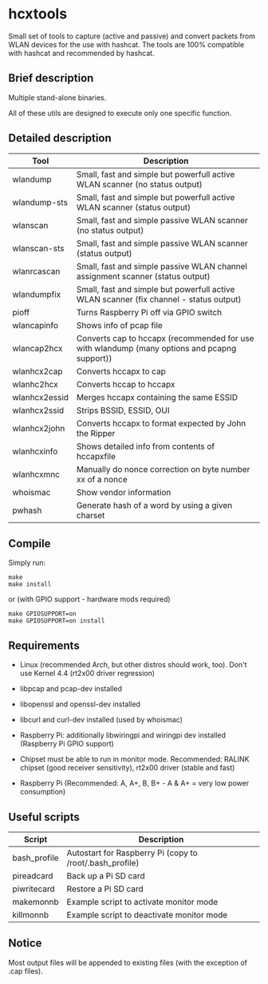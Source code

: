 hcxtools
==============

Small set of tools to capture (active and passive) and convert packets from WLAN devices
for the use with hashcat. The tools are 100% compatible with hashcat
and recommended by hashcat.

Brief description
--------------

Multiple stand-alone binaries.

All of these utils are designed to execute only one specific function.


Detailed description
--------------

| Tool          | Description                                                                                         |
| ------------- | --------------------------------------------------------------------------------------------------- |
| wlandump      | Small, fast and simple but powerfull active WLAN scanner (no status output)                         |
| wlandump-sts  | Small, fast and simple but powerfull active WLAN scanner (status output)                            |
| wlanscan      | Small, fast and simple passive WLAN scanner (no status output)                                      |
| wlanscan-sts  | Small, fast and simple passive WLAN scanner (status output)                                         |
| wlanrcascan   | Small, fast and simple passive WLAN channel assignment scanner (status output)                      |
| wlandumpfix   | Small, fast and simple but powerfull active WLAN scanner (fix channel - status output)              |
| pioff         | Turns Raspberry Pi off via GPIO switch                                                              |
| wlancapinfo   | Shows info of pcap file                                                                             |
| wlancap2hcx   | Converts cap to hccapx (recommended for use with wlandump (many options and pcapng support))        |
| wlanhcx2cap   | Converts hccapx to cap                                                                              |
| wlanhc2hcx    | Converts hccap to hccapx                                                                            |
| wlanhcx2essid | Merges hccapx containing the same ESSID                                                             |
| wlanhcx2ssid  | Strips BSSID, ESSID, OUI                                                                            |
| wlanhcx2john  | Converts hccapx to format expected by John the Ripper                                               |
| wlanhcxinfo   | Shows detailed info from contents of hccapxfile                                                     |
| wlanhcxmnc    | Manually do nonce correction on byte number xx of a nonce                                           |
| whoismac      | Show vendor information                                                                             |
| pwhash        | Generate hash of a word by using a given charset                                                    |


Compile
--------------

Simply run:

```
make
make install
```

or (with GPIO support - hardware mods required)

```
make GPIOSUPPORT=on
make GPIOSUPPORT=on install
```


Requirements
--------------

* Linux (recommended Arch, but other distros should work, too). Don't use Kernel 4.4 (rt2x00 driver regression)

* libpcap and pcap-dev installed

* libopenssl and openssl-dev installed

* libcurl and curl-dev installed (used by whoismac)

* Raspberry Pi: additionally libwiringpi and wiringpi dev installed (Raspberry Pi GPIO support)

* Chipset must be able to run in monitor mode. Recommended: RALINK chipset (good receiver sensitivity), rt2x00 driver (stable and fast)

* Raspberry Pi (Recommended: A, A+, B, B+ - A & A+ = very low power consumption)


Useful scripts
--------------

| Script       | Description                                              |
| ------------ | -------------------------------------------------------- |
| bash_profile | Autostart for Raspberry Pi (copy to /root/.bash_profile) |
| pireadcard   | Back up a Pi SD card                                     |
| piwritecard  | Restore a Pi SD card                                     |
| makemonnb    | Example script to activate monitor mode                  |
| killmonnb    | Example script to deactivate monitor mode                |


Notice
--------------

Most output files will be appended to existing files (with the exception of .cap files).

